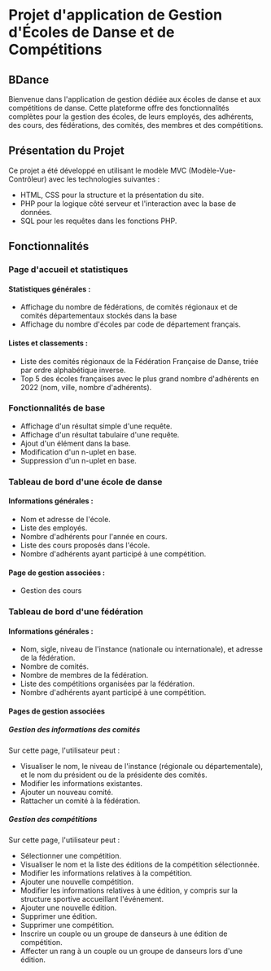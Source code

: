 # Projet d'application de Gestion d'Écoles de Danse et de Compétitions

## BDance

Bienvenue dans l'application de gestion dédiée aux écoles de danse et aux compétitions de danse. Cette plateforme offre des fonctionnalités complètes pour la gestion des écoles, de leurs employés, des adhérents, des cours, des fédérations, des comités, des membres et des compétitions.

## Présentation du Projet

Ce projet a été développé en utilisant le modèle MVC (Modèle-Vue-Contrôleur) avec les technologies suivantes :
- HTML, CSS pour la structure et la présentation du site.
- PHP pour la logique côté serveur et l'interaction avec la base de données.
- SQL pour les requêtes dans les fonctions PHP.

## Fonctionnalités

### Page d'accueil et statistiques

#### Statistiques générales :
- Affichage du nombre de fédérations, de comités régionaux et de comités départementaux stockés dans la base 
- Affichage du nombre d'écoles par code de département français.

#### Listes et classements :
- Liste des comités régionaux de la Fédération Française de Danse, triée par ordre alphabétique inverse.
- Top 5 des écoles françaises avec le plus grand nombre d'adhérents en 2022 (nom, ville, nombre d'adhérents).

### Fonctionnalités de base

- Affichage d'un résultat simple d'une requête.
- Affichage d'un résultat tabulaire d'une requête.
- Ajout d'un élément dans la base.
- Modification d'un n-uplet en base.
- Suppression d'un n-uplet en base.

### Tableau de bord d'une école de danse

#### Informations générales :
- Nom et adresse de l'école.
- Liste des employés.
- Nombre d'adhérents pour l'année en cours.
- Liste des cours proposés dans l'école.
- Nombre d'adhérents ayant participé à une compétition.

#### Page de gestion associées :
- Gestion des cours

### Tableau de bord d'une fédération

#### Informations générales :
- Nom, sigle, niveau de l'instance (nationale ou internationale), et adresse de la fédération.
- Nombre de comités.
- Nombre de membres de la fédération.
- Liste des compétitions organisées par la fédération.
- Nombre d'adhérents ayant participé à une compétition.
#### Pages de gestion associées

##### Gestion des informations des comités

Sur cette page, l'utilisateur peut :

- Visualiser le nom, le niveau de l'instance (régionale ou départementale), et le nom du président ou de la présidente des comités.
- Modifier les informations existantes.
- Ajouter un nouveau comité.
- Rattacher un comité à la fédération.

##### Gestion des compétitions

Sur cette page, l'utilisateur peut :

- Sélectionner une compétition.
- Visualiser le nom et la liste des éditions de la compétition sélectionnée.
- Modifier les informations relatives à la compétition.
- Ajouter une nouvelle compétition.
- Modifier les informations relatives à une édition, y compris sur la structure sportive accueillant l'événement.
- Ajouter une nouvelle édition.
- Supprimer une édition.
- Supprimer une compétition.
- Inscrire un couple ou un groupe de danseurs à une édition de compétition.
- Affecter un rang à un couple ou un groupe de danseurs lors d'une édition.
